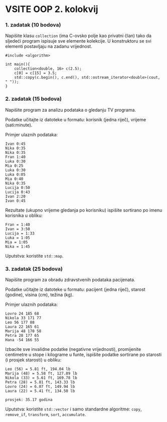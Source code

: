 ﻿# VSITE OOP 2. kolokvij

### 1. zadatak (10 bodova)

Napišite klasu `collection` (ima C-ovsko polje kao privatni član) tako da sljedeći program ispisuje sve elemente kolekcije. 
U konstruktoru se svi elementi postavljaju na zadanu vrijednost.


```
#include <algorithm>

int main(){
	collection<double, 16> c(2.5);
	c[0] = c[15] = 3.5;
	std::copy(c.begin(), c.end(), std::ostream_iterator<double>(cout, " "));
}
```

### 2. zadatak (15 bodova)

Napišite program za analizu podataka o gledanju TV programa.

Podatke učitajte iz datoteke u formatu: korisnik (jedna riječ), vrijeme (sati:minute).

Primjer ulaznih podataka:

```
Ivan 0:45
Nika 0:35
Nika 0:35
Fran 1:40
Luka 0:30
Mia 0:25
Luka 0:30
Luka 0:05
Mia 0:40
Nika 0:35
Lucija 0:50
Lucija 0:43
Ivan 2:20
Ivan 0:45
```

Rezultate (ukupno vrijeme gledanja po korisniku) ispišite sortirano po imenu korisnika u obliku:

```
Fran = 1:40
Ivan = 3:50
Lucija = 1:33
Luka = 1:05
Mia = 1:05
Nika = 1:45
```

Uputstva: koristite `std::map`.

### 3. zadatak (25 bodova)

Napišite program za obradu zdravstvenih podataka pacijenata.

Podatke učitajte iz datoteke u formatu: pacijent (jedna riječ), 
starost (godine), visina (cm), težina (kg).

Primjer ulaznih podataka:

```
Lovro 24 185 68
Nikola 33 171 77
Leo 56 177 88
Laura 22 165 61
Marija 48 170 58
Petra 28 177 65
Hana -54 166 55
```

Izbacite sve invalidne podatke (negativne vrijednosti), 
promijenite centimetre u stope i kilograme u funte, 
ispišite podatke sortirane po starosti (i prosjek starosti) u obliku: 

```
Leo (56) = 5.81 ft, 194.04 lb
Marija (48) = 5.58 ft, 127.89 lb
Nikola (33) = 5.61 ft, 169.78 lb
Petra (28) = 5.81 ft, 143.33 lb
Lovro (24) = 6.07 ft, 149.94 lb
Laura (22) = 5.41 ft, 134.50 lb

prosjek: 35.17 godina
```

Uputstva: koristite `std::vector` i samo standardne algoritme: `copy`, `remove_if`, `transform`, `sort`, `accumulate`.

